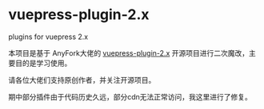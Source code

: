 # vuepress-plugin-2.x

plugins for vuepress 2.x

本项目是基于 AnyFork大佬的 [vuepress-plugin-2.x](https://github.com/AnyFork/vuepress-pulgins) 开源项目进行二次魔改，主要目的是学习使用。

请各位大佬们支持原创作者，并关注开源项目。

期中部分插件由于代码历史久远，部分cdn无法正常访问，我这里进行了修复。